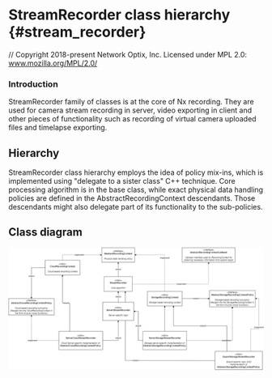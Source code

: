 # StreamRecorder class hierarchy {#stream_recorder}

// Copyright 2018-present Network Optix, Inc. Licensed under MPL 2.0: www.mozilla.org/MPL/2.0/

### Introduction
StreamRecorder family of classes is at the core of Nx recording. They are used for camera
stream recording in server, video exporting in client and other pieces of functionality such as
recording of virtual camera uploaded files and timelapse exporting.

## Hierarchy

StreamRecorder class hierarchy employs the idea of policy mix-ins, which is implemented using
"delegate to a sister class" C++ technique. Core processing algorithm is in the base class, while
exact physical data handling policies are defined in the AbstractRecordingContext descendants.
Those descendants might also delegate part of its functionality to the sub-policies.

## Class diagram

![image](doc/stream_recorder_class_diagram.png)
